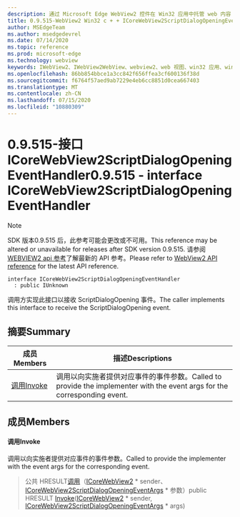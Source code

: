 ```yaml
---
description: 通过 Microsoft Edge WebView2 控件在 Win32 应用中托管 web 内容
title: 0.9.515-WebView2 Win32 c + + ICoreWebView2ScriptDialogOpeningEventHandler
author: MSEdgeTeam
ms.author: msedgedevrel
ms.date: 07/14/2020
ms.topic: reference
ms.prod: microsoft-edge
ms.technology: webview
keywords: IWebView2、IWebView2WebView、webview2、web 视图、win32 应用、win32、edge、ICoreWebView2、ICoreWebView2Controller、浏览器控件、边缘 html
ms.openlocfilehash: 86bb854bbce1a3cc842f656ffea3cf600136f38d
ms.sourcegitcommit: f6764f57aed9ab7229e4eb6cc8851d0cea667403
ms.translationtype: MT
ms.contentlocale: zh-CN
ms.lasthandoff: 07/15/2020
ms.locfileid: "10880309"
---
```

# <span data-ttu-id="66d1a-104">0.9.515-接口 ICoreWebView2ScriptDialogOpeningEventHandler</span><span class="sxs-lookup"><span data-stu-id="66d1a-104">0.9.515 - interface ICoreWebView2ScriptDialogOpeningEventHandler</span></span> 

> [!NOTE]
> <span data-ttu-id="66d1a-105">SDK 版本0.9.515 后，此参考可能会更改或不可用。</span><span class="sxs-lookup"><span data-stu-id="66d1a-105">This reference may be altered or unavailable for releases after SDK version 0.9.515.</span></span> <span data-ttu-id="66d1a-106">请参阅[WEBVIEW2 api 参考](../../../webview2-api-reference.md)了解最新的 API 参考。</span><span class="sxs-lookup"><span data-stu-id="66d1a-106">Please refer to [WebView2 API reference](../../../webview2-api-reference.md) for the latest API reference.</span></span>

```
interface ICoreWebView2ScriptDialogOpeningEventHandler
  : public IUnknown
```

<span data-ttu-id="66d1a-107">调用方实现此接口以接收 ScriptDialogOpening 事件。</span><span class="sxs-lookup"><span data-stu-id="66d1a-107">The caller implements this interface to receive the ScriptDialogOpening event.</span></span>

## <span data-ttu-id="66d1a-108">摘要</span><span class="sxs-lookup"><span data-stu-id="66d1a-108">Summary</span></span>

 <span data-ttu-id="66d1a-109">成员</span><span class="sxs-lookup"><span data-stu-id="66d1a-109">Members</span></span>                        | <span data-ttu-id="66d1a-110">描述</span><span class="sxs-lookup"><span data-stu-id="66d1a-110">Descriptions</span></span>
--------------------------------|---------------------------------------------
[<span data-ttu-id="66d1a-111">调用</span><span class="sxs-lookup"><span data-stu-id="66d1a-111">Invoke</span></span>](#invoke) | <span data-ttu-id="66d1a-112">调用以向实施者提供对应事件的事件参数。</span><span class="sxs-lookup"><span data-stu-id="66d1a-112">Called to provide the implementer with the event args for the corresponding event.</span></span>

## <span data-ttu-id="66d1a-113">成员</span><span class="sxs-lookup"><span data-stu-id="66d1a-113">Members</span></span>

#### <span data-ttu-id="66d1a-114">调用</span><span class="sxs-lookup"><span data-stu-id="66d1a-114">Invoke</span></span> 

<span data-ttu-id="66d1a-115">调用以向实施者提供对应事件的事件参数。</span><span class="sxs-lookup"><span data-stu-id="66d1a-115">Called to provide the implementer with the event args for the corresponding event.</span></span>

> <span data-ttu-id="66d1a-116">公共 HRESULT[调用](#invoke)（[ICoreWebView2](icorewebview2.md) \* sender、 [ICoreWebView2ScriptDialogOpeningEventArgs](icorewebview2scriptdialogopeningeventargs.md) \* 参数）</span><span class="sxs-lookup"><span data-stu-id="66d1a-116">public HRESULT [Invoke](#invoke)([ICoreWebView2](icorewebview2.md) \* sender, [ICoreWebView2ScriptDialogOpeningEventArgs](icorewebview2scriptdialogopeningeventargs.md) \* args)</span></span>

